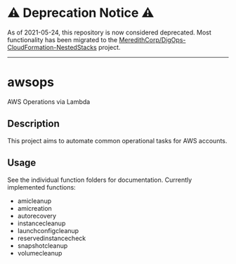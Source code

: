 # :warning: Deprecation Notice :warning:
As of 2021-05-24, this repository is now considered deprecated. Most
functionality has been migrated to the
[MeredithCorp/DigOps-CloudFormation-NestedStacks] project.

- - -

# awsops

AWS Operations via Lambda

## Description

This project aims to automate common operational tasks for AWS accounts.

## Usage

See the individual function folders for documentation.  Currently implemented functions:

* amicleanup
* amicreation
* autorecovery
* instancecleanup
* launchconfigcleanup
* reservedinstancecheck
* snapshotcleanup
* volumecleanup

[MeredithCorp/DigOps-CloudFormation-NestedStacks]: https://github.com/MeredithCorp/DigOps-CloudFormation-NestedStacks/
